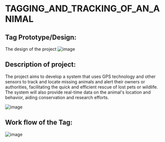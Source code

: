 # TAGGING_AND_TRACKING_OF_AN_ANIMAL



## Tag Prototype/Design:
 
The design of the project 
![image](https://user-images.githubusercontent.com/108206047/219702603-72abb43f-bd21-4388-a48c-a95f21d32bbf.png)

## Description of project:

The project aims to develop a system that uses GPS technology and other sensors to track and locate missing animals and alert their owners or authorities, facilitating the quick and efficient rescue of lost pets or wildlife. The system will also provide real-time data on the animal's location and behavior, aiding conservation and research efforts.
 
![image](https://user-images.githubusercontent.com/108206047/196533155-415ba1d4-b8ae-4a48-8560-37008068de77.png)


## Work flow of the Tag:

                                                                         
![image](https://user-images.githubusercontent.com/108206047/196533228-f059de0c-7665-4a18-98ba-91b0c4d4134c.png)

                                    
                                                                                                              
                                                                                       
         
                                                   
